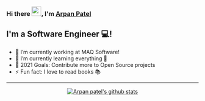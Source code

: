 ### Hi there <img src="https://media.giphy.com/media/hvRJCLFzcasrR4ia7z/giphy.gif" width="25px">, I'm [Arpan Patel](https://www.linkedin.com/in/arpanvpatel/) 

## I'm a Software Engineer 💻!
- 🔭 I’m currently working at MAQ Software!
- 🌱 I’m currently learning everything 🤣
- 🥅 2021 Goals: Contribute more to Open Source projects
- ⚡ Fun fact: I love to read books 📚

---
<div align="center">
    <a href="https://github.com/arpan61">
    <img align="center" src=https://github-readme-stats.vercel.app/api?username=arpan61&show_icons=true&hide=issues&theme=buefy&count_private=true" alt="Arpan patel's github stats" />
    </a>
<!--     <a href="https://github.com/arpan61"><img align="center" src="https://github-readme-stats.anuraghazra1.vercel.app/api/top-langs/?username=arpan61&layout=compact&theme=buefy"/></a>
</div>

*NOTE: Top languages does not indicate my skill level or something like that, it's a github metric of which languages i have the most code on github, it's a new feature of [github-readme-stats](https://github.com/anuraghazra/github-readme-stats)* -->

<div align="center">
    <h2>⚡ My Technical Stack ⚡</h2>
    <p><a href="https://github.com/arpan61">
    <img src="https://img.shields.io/badge/-python-informational?style=for-the-badge&logo=python&color=4A3677">&nbsp;
    <img src="https://img.shields.io/badge/-JavaScript-informational?style=for-the-badge&logo=javascript&color=4A3677">&nbsp;
    <img src="https://img.shields.io/badge/-java-informational?style=for-the-badge&logo=java&color=4A3677">&nbsp;
    <img src="https://img.shields.io/badge/MySQL-informational?style=for-the-badge&logo=mysql&color=4A3677">&nbsp;
    <img src="https://img.shields.io/badge/React-informational?style=for-the-badge&logo=react&color=4A3677">&nbsp;
    <img src="https://img.shields.io/badge/-Node.js-informational?style=for-the-badge&logo=node.js&color=4A3677">&nbsp;
    <img src="https://img.shields.io/badge/MongoDB-informational?style=for-the-badge&logo=mongodb&color=4A3677">&nbsp;
    <img src="https://img.shields.io/badge/-django-informational?style=for-the-badge&logo=django&color=4A3677">&nbsp;
    <img src="https://img.shields.io/badge/-flask-informational?style=for-the-badge&logo=flask&color=4A3677">&nbsp;
    <img src="https://img.shields.io/badge/AWS-informational?style=for-the-badge&logo=amazon&color=4A3677">&nbsp;
    <img src="https://img.shields.io/badge/-Azure-informational?style=for-the-badge&logo=microsoft&color=4A3677">&nbsp;
    <img src="https://img.shields.io/badge/-GCP-informational?style=for-the-badge&logo=google&color=4A3677">&nbsp;
    <img src="https://img.shields.io/badge/-d3.js-informational?style=for-the-badge&logo=d3.js&color=4A3677">&nbsp;
    <img src="https://img.shields.io/badge/-Express.js-informational?style=for-the-badge&logo=etsy&color=4A3677">&nbsp;
    <img src="https://img.shields.io/badge/-Microservices-informational?style=for-the-badge&logo=nucleo&color=4A3677">&nbsp;
    <img src="https://img.shields.io/badge/Serverless-informational?style=for-the-badge&logo=serverless&color=4A3677">&nbsp;
    <img src="https://img.shields.io/badge/PostgreSQL-informational?style=for-the-badge&logo=postgresql&color=4A3677">&nbsp;
    <img src="https://img.shields.io/badge/Mongoose-informational?style=for-the-badge&logo=monero&color=4A3677">&nbsp;
    <img src="https://img.shields.io/badge/Git-informational?style=for-the-badge&logo=git&color=4A3677">&nbsp;
    <img src="https://img.shields.io/badge/HTML5-informational?style=for-the-badge&logo=html5&color=4A3677">&nbsp;
    <img src="https://img.shields.io/badge/-android-informational?style=for-the-badge&logo=android&color=4A3677">&nbsp;
    <img src="https://img.shields.io/badge/-tableau-informational?style=for-the-badge&logo=tableau&color=4A3677">&nbsp;
    <img src="https://img.shields.io/badge/-wordpress-informational?style=for-the-badge&logo=wordpress&color=4A3677">&nbsp;
    <img src="https://img.shields.io/badge/-pytorch-informational?style=for-the-badge&logo=pytorch&color=4A3677">&nbsp;
    </a></p>
</div>
<br />

<div align="center">
    <h2>🤝 Connect With Me 🤝</h2>
    <p><a href="https://github.com/arpan61" target="_blank"><img alt="Github" src="https://img.shields.io/badge/GitHub-%2312100E.svg?&style=for-the-badge&logo=Github&logoColor=white" /></a>&nbsp;<a href="https://www.linkedin.com/in/arpanvpatel" target="_blank"><img alt="LinkedIn" src="https://img.shields.io/badge/linkedin-%230077B5.svg?&style=for-the-badge&logo=linkedin&logoColor=white" /></a></p>
</div>
